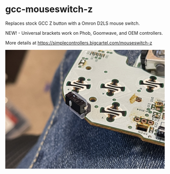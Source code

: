 # gcc-mouseswitch-z

Replaces stock GCC Z button with a Omron D2LS mouse switch.

NEW! - Universal brackets work on Phob, Goomwave, and OEM controllers.

More details at https://simplecontrollers.bigcartel.com/mouseswitch-z

![InstallImage](InstallImage.jpg)
